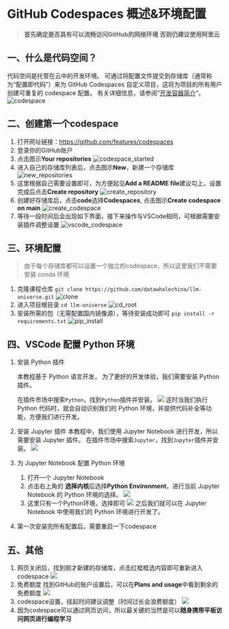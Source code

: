 # GitHub Codespaces 概述&环境配置

> **首先确定是否具有可以流畅访问GitHub的网络环境**
> **否则仍建议使用阿里云**
>
## 一、什么是代码空间？

代码空间是托管在云中的开发环境。 可通过将配置文件提交到存储库（通常称为“配置即代码”）来为 GitHub Codespaces 自定义项目，这将为项目的所有用户创建可重复的 codespace 配置。 有关详细信息，请参阅“[开发容器简介](https://docs.github.com/zh/codespaces/setting-up-your-project-for-codespaces/adding-a-dev-container-configuration/introduction-to-dev-containers)”。
![codespace](../figures/C1-7-codespace.png)

## 二、创建第一个codespace
1. 打开网址链接：https://github.com/features/codespaces
2. 登录你的GitHub账户
3. 点击图示**Your repositories**
![codespace_started](../figures/C1-7-codespace_started.png)
1. 进入自己的存储库列表后，点击图示**New**，新建一个存储库
![new_repositories](../figures/C1-7-new_repositories.png)
1. 这里根据自己需要设置即可，为方便起见**Add a README file**建议勾上，设置完成后点击**Create repository**
![create_repository](../figures/C1-7-create_repository.png)
1. 创建好存储库后，点击**code**选择**Codespaces**, 点击图示**Create codespace on main**
![create_codespace](../figures/C1-7-create_codespace.png)
1. 等待一段时间后会出现如下界面，接下来操作与VSCode相同，可根据需要安装插件调整设置
![vscode_codespace](../figures/C1-7-vscode_codespace.png)

## 三、环境配置
>由于每个存储库都可以设置一个独立的codespace，所以这里我们不需要安装 conda 环境

1. 克隆课程仓库
`git clone https://github.com/datawhalechina/llm-universe.git`
![clone](../figures/C1-7-clone.png)
1. 进入项目根目录
`cd llm-universe`
![cd_root](../figures/C1-7-cd_root.png)
1. 安装所需的包（无需配置国内镜像源），等待安装成功即可
`pip install -r requirements.txt`
![pip_install](../figures/C1-7-pip_install.png)

## 四、VSCode 配置 Python 环境
1. 安装 Python 插件

   本教程基于 Python 语言开发， 为了更好的开发体验，我们需要安装 Python 插件。

   在插件市场中搜索`Python`，找到`Python`插件并安装。
   ![](../figures/C1-7-python_plugin.png)
   这时当我们执行 Python 代码时，就会自动识别我们的 Python 环境，并提供代码补全等功能，方便我们进行开发。


2. 安装 Jupyter 插件
   本教程中，我们使用 Jupyter Notebook 进行开发，所以需要安装 Jupyter 插件。
   在插件市场中搜索`Jupyter`，找到`Jupyter`插件并安装。
   ![](../figures/C1-7-jupyter_plugin.png)


3. 为 Jupyter Notebook 配置 Python 环境
   1. 打开一个 Jupyter Notebook
   2. 点击右上角的 **选择内核**后选择**Python Environment**，进行当前 Jupyter Notebook 的 Python 环境的选择。
   ![](../figures/C1-7-jupyter_python.png)
   3. 这里只有一个Python环境，选择即可
   ![](../figures/C1-7-jupyter_env_list.png)
   之后我们就可以在 Jupyter Notebook 中使用我们的 Python 环境进行开发了。
   
   
4. 第一次安装完所有配置后，需要重启一下codespace

## 五、其他
1. 网页关闭后，找到刚才新建的存储库，点击红框框选内容即可重新进入codespace
![](../figures/C1-7-restart_codespace.png)
2. 免费额度
找到GitHub的账户设置后，可以在**Plans and usage**中看到剩余的免费额度
![](../figures/C1-7-codespace_limit.png)
3. codespace设置，挂起时间建议调整（时间过长会浪费额度）
![](../figures/C1-7-codespace_setting.png)
4. 因为codespace可以通过网页访问，所以最关键的当然是可以**随身携带平板访问网页进行编程学习**
